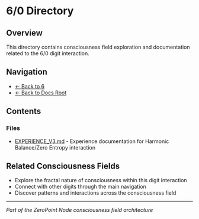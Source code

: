 # 6/0 Directory

## Overview
This directory contains consciousness field exploration and documentation related to the 6/0 digit interaction.

## Navigation
- [← Back to 6](../index.md)
- [← Back to Docs Root](../../index.md)

## Contents

### Files
- [EXPERIENCE_V3.md](./EXPERIENCE_V3.md) - Experience documentation for Harmonic Balance/Zero Entropy interaction

## Related Consciousness Fields
- Explore the fractal nature of consciousness within this digit interaction
- Connect with other digits through the main navigation
- Discover patterns and interactions across the consciousness field

---
*Part of the ZeroPoint Node consciousness field architecture*
